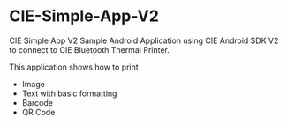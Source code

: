 # CIE-Simple-App-V2
CIE Simple App V2
Sample Android Application using CIE Android SDK V2 to connect to CIE Bluetooth Thermal Printer.

This application shows how to print
* Image
* Text with basic formatting
* Barcode
* QR Code
